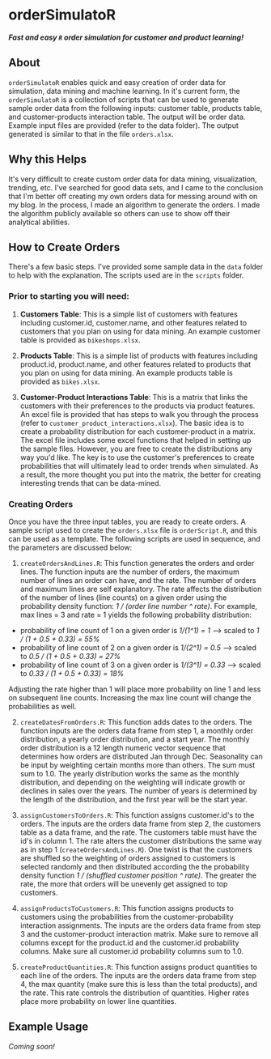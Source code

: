 # orderSimulatoR

___Fast and easy `R` order simulation for customer and product learning!___

## About

`orderSimulatoR` enables quick and easy creation of order data for simulation, data mining and machine learning. In it's current form, the `orderSimulatoR` is a collection of scripts that can be used to generate sample order data from the following inputs: customer table, products table, and customer-products interaction table. The output will be order data. Example input files are provided (refer to the data folder). The output generated is similar to that in the file `orders.xlsx`.

## Why this Helps

It's very difficult to create custom order data for data mining, visualization, trending, etc. I've searched for good data sets, and I came to the conclusion that I'm better off creating my own orders data for messing around with on my blog. In the process, I made an algorithm to generate the orders. I made the algorithm publicly available so others can use to show off their analytical abilities.

## How to Create Orders

There's a few basic steps. I've provided some sample data in the `data` folder to help with the explanation. The scripts used are in the `scripts` folder.

### Prior to starting you will need:

1. __Customers Table__: This is a simple list of customers with features including customer.id, customer.name, and other features related to customers that you plan on using for data mining. An example customer table is provided as `bikeshops.xlsx`.

2. __Products Table__: This is a simple list of products with features including product.id, product.name, and other features related to products that you plan on using for data mining. An example products table is provided as `bikes.xlsx`.

3. __Customer-Product Interactions Table__: This is a matrix that links the customers with their preferences to the products via product features. An excel file is provided that has steps to walk you through the process (refer to `customer_product_interactions.xlsx`). The basic idea is to create a probability distribution for each customer-product in a matrix. The excel file includes some excel functions that helped in setting up the sample files. However, you are free to create the distributions any way you'd like. The key is to use the customer's preferences to create probabilities that will ultimately lead to order trends when simulated. As a result, the more thought you put into the matrix, the better for creating interesting trends that can be data-mined.

### Creating Orders

Once you have the three input tables, you are ready to create orders. A sample script used to create the `orders.xlsx` file is `orderScript.R`, and this can be used as a template. The following scripts are used in sequence, and the parameters are discussed below:

1. `createOrdersAndLines.R`: This function generates the orders and order lines. The function inputs are the number of orders, the maximum number of lines an order can have, and the rate. The number of orders and maximum lines are self explanatory. The rate affects the distribution of the number of lines (line counts) on a given order using the probability density function: _1 / (order line number ^ rate)_. For example, max lines = 3 and rate = 1 yields the following probability distribution:

 * probability of line count of 1 on a given order is _1/(1^1) = 1_ --> scaled to _1 / (1 + 0.5 + 0.33) = 55%_
 * probability of line count of 2 on a given order is  _1/(2^1) = 0.5_ --> scaled to _0.5 / (1 + 0.5 + 0.33) = 27%_
 * probability of line count of 3 on a given order is _1/(3^1) = 0.33_ --> scaled to _0.33 / (1 + 0.5 + 0.33) = 18%_

 Adjusting the rate higher than 1 will place more probability on line 1 and less on subsequent line counts. Increasing the max line count will change the probabilities as well.

2. `createDatesFromOrders.R`: This function adds dates to the orders. The function inputs are the orders data frame from step 1, a monthly order distribution, a yearly order distribution, and a start year. The monthly order distribution is a 12 length numeric vector sequence that determines how orders are distributed Jan through Dec. Seasonality can be input by weighting certain months more than others. The sum must sum to 1.0. The yearly distribution works the same as the monthly distribution, and depending on the weighting will indicate growth or declines in sales over the years. The number of years is determined by the length of the distribution, and the first year will be the start year.

3. `assignCustomersToOrders.R`: This function assigns customer.id's to the orders. The inputs are the orders data frame from step 2, the customers table as a data frame, and the rate. The customers table must have the id's in column 1. The rate alters the customer distributions the same way as in step 1 (`createOrdersAndLines.R`). One twist is that the customers are shuffled so the weighting of orders assigned to customers is selected randomly and then distributed according the the probability density function _1 / (shuffled customer position ^ rate)_. The greater the rate, the more that orders will be unevenly get assigned to top customers.

4. `assignProductsToCustomers.R`: This function assigns products to customers using the probabilities from the customer-probability interaction assignments. The inputs are the orders data frame from step 3 and the customer-product interaction matrix. Make sure to remove all columns except for the product.id and the customer.id probability columns. Make sure all customer.id probability columns sum to 1.0.

5. `createProductQuantities.R`: This function assigns product quantities to each line of the orders. The inputs are the orders data frame from step 4, the max quantity (make sure this is less than the total products), and the rate. This rate controls the distribution of quantities. Higher rates place more probability on lower line quantities.

## Example Usage

_Coming soon!_